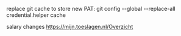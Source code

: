 replace git cache to store new PAT:
git config --global --replace-all credential.helper cache

salary changes
https://mijn.toeslagen.nl/Overzicht
